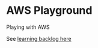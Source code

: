 # AWS Playground

Playing with AWS

See [learning backlog here](https://github.com/janaka-org/aws-playground/projects/1)